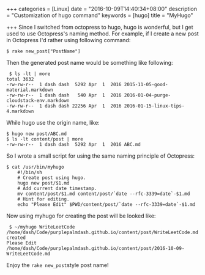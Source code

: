 +++
categories = [Linux]
date = "2016-10-09T14:40:34+08:00"
description = "Customization of hugo command"
keywords = [hugo]
title = "MyHugo"

+++
Since I switched from octopress to hugo, hugo is wonderful, but I get used to use
Octopress's naming method. For example, if I create a new post in Octopress I'd rather
using following command:     

```
$ rake new_post["PostName"]
```
Then the generated post name would be something like following:     

```
 $ ls -lt | more
total 3632
-rw-rw-r--  1 dash dash  5292 Apr  1  2016 2015-11-05-good-material.markdown
-rw-rw-r--  1 dash dash   540 Apr  1  2016 2016-01-04-purge-cloudstack-env.markdown
-rw-rw-r--  1 dash dash 22256 Apr  1  2016 2016-01-15-linux-tips-4.markdown
```
While hugo use the origin name, like:     

```
$ hugo new post/ABC.md
$ ls -lt content/post | more
-rw-rw-r--  1 dash dash  5292 Apr  1  2016 ABC.md
```
So I wrote a small script for using the same naming principle of Octopress:    

```
$ cat /usr/bin/myhugo 
    #!/bin/sh
    # Create post using hugo.
    hugo new post/$1.md
    # Add current date timestamp.
    mv content/post/$1.md content/post/`date --rfc-3339=date`-$1.md
    # Hint for editing.
    echo "Please Edit" $PWD/content/post/`date --rfc-3339=date`-$1.md
```
Now using myhugo for creating the post will be looked like:     

```
 $ ~/myhugo WriteLeetCode
/home/dash/Code/purplepalmdash.github.io/content/post/WriteLeetCode.md created
Please Edit
/home/dash/Code/purplepalmdash.github.io/content/post/2016-10-09-WriteLeetCode.md
```
Enjoy the `rake new_post`style post name!
